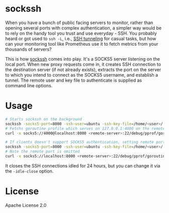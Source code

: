 sockssh
====

When you have a bunch of public facing servers to monitor, rather than opening several ports with complex authentication, a simpler way would be to rely on the handy tool you trust and use everyday - SSH. You probably heard or got used to `ssh -L`, i.e., [SSH tunneling](https://www.ssh.com/ssh/tunneling/example) for casual tasks, but how can your monitoring tool like Prometheus use it to fetch metrics from your thousands of servers?

This is how [sockssh](https://github.com/getlantern/sockssh) comes into play. It's a SOCKS5 server listening on the local port. When new proxy requests come in, it creates SSH connection to the destination server (if not already exists), extracts the port on the server to which you intend to connect as the SOCKS5 username, and establish a tunnel. The remote user and key file to authenticate is supplied as command line options.

# Usage

```sh
# Starts sockssh on the background
sockssh -socks5-port=8000 -ssh-user=ubuntu -ssh-key-file=/home/<user>/.ssh/id_rsa &
# Fetchs goroutine profile which serves on 127.0.0.1:4000 on the remote server
curl -x socks5://4000@localhost:8000 <remote-server>:22/debug/pprof/goroutine?debug=1

# If clients doesn't support SOCKS5 authentication, setting remote port as command line option
sockssh -socks5-port=8000 -ssh-user=ubuntu -ssh-key-file=/home/<user>/.ssh/id_rsa -remote-port=4000 &
# Note the remote port is omitted
curl -x socks5://localhost:8000 <remote-server>:22/debug/pprof/goroutine?debug=1
```

It closes the SSH connections idled for 24 hours, but you can change it via the `-idle-close` option.

# License

Apache License 2.0
